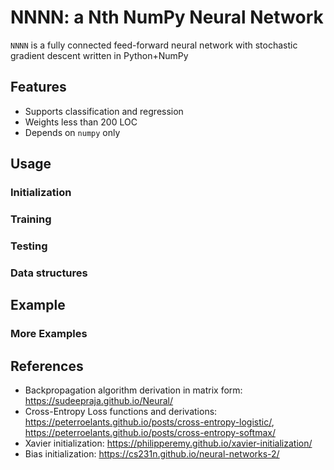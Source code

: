 # NNNN: a Nth NumPy Neural Network

`NNNN` is a fully connected feed-forward neural network with stochastic gradient descent written in Python+NumPy

## Features

* Supports classification and regression
* Weights less than 200 LOC
* Depends on `numpy` only

## Usage

### Initialization

### Training

### Testing

### Data structures

## Example

### More Examples

## References

* Backpropagation algorithm derivation in matrix form: https://sudeepraja.github.io/Neural/
* Cross-Entropy Loss functions and derivations: https://peterroelants.github.io/posts/cross-entropy-logistic/, https://peterroelants.github.io/posts/cross-entropy-softmax/
* Xavier initialization: https://philipperemy.github.io/xavier-initialization/
* Bias initialization: https://cs231n.github.io/neural-networks-2/
